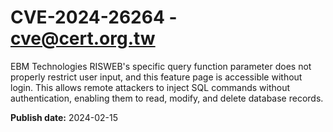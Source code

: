 # CVE-2024-26264 - cve@cert.org.tw

EBM Technologies RISWEB's specific query function parameter does not properly restrict user input, and this feature page is accessible without login. This allows remote attackers to inject SQL commands without authentication, enabling them to read, modify, and delete database records.

**Publish date:** 2024-02-15
